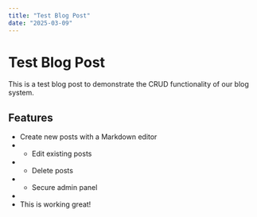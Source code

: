 ```yaml
---
title: "Test Blog Post"
date: "2025-03-09"
---
```


# Test Blog Post

This is a test blog post to demonstrate the CRUD functionality of our blog system.

## Features

- Create new posts with a Markdown editor
- - Edit existing posts
- - Delete posts
- - Secure admin panel
- 
- This is working great!